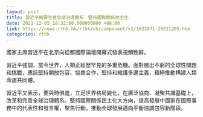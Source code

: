 ```yaml
---
layout: post
title: 習近平稱要完善全球治理體系　堅持國際關係民主化
date: 2021-12-05 18:32:06.000000000 +08:00
link: https://news.rthk.hk/rthk/ch/component/k2/1622871-20211205.htm
categories: rthk
---
```


國家主席習近平在北京向從都國際論壇開幕式發表視頻致辭。

習近平強調，當今世界，人類正經歷罕見的多重危機。面對層出不窮的全球性問題和挑戰，應該堅持開放包容、協商合作，堅持和維護多邊主義，積極推動構建人類命運共同體。

習近平又表示，要與時俱進，立足世界格局變化，在廣泛協商、凝聚共識基礎上，改革和完善全球治理體系。堅持國際關係民主化大方向，提高發展中國家在國際事務中的代表性和發言權，聚焦行動，推動全球發展邁向平衡協調包容新階段。
